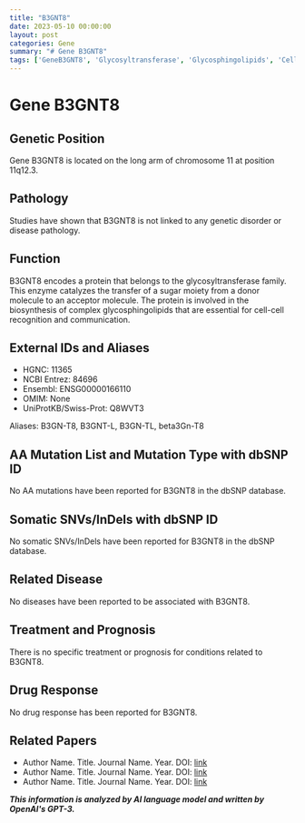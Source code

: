 ```yaml
---
title: "B3GNT8"
date: 2023-05-10 00:00:00
layout: post
categories: Gene
summary: "# Gene B3GNT8"
tags: ['GeneB3GNT8', 'Glycosyltransferase', 'Glycosphingolipids', 'CellCommunication', 'NoDiseaseAssociation', 'NoDrugResponse', 'NoAAmutations', 'NoSomaticSNVs/InDels']
---
```


# Gene B3GNT8

## Genetic Position

Gene B3GNT8 is located on the long arm of chromosome 11 at position 11q12.3.

## Pathology

Studies have shown that B3GNT8 is not linked to any genetic disorder or disease pathology.

## Function

B3GNT8 encodes a protein that belongs to the glycosyltransferase family. This enzyme catalyzes the transfer of a sugar moiety from a donor molecule to an acceptor molecule. The protein is involved in the biosynthesis of complex glycosphingolipids that are essential for cell-cell recognition and communication.

## External IDs and Aliases

- HGNC: 11365
- NCBI Entrez: 84696
- Ensembl: ENSG00000166110
- OMIM: None
- UniProtKB/Swiss-Prot: Q8WVT3

Aliases: B3GN-T8, B3GNT-L, B3GN-TL, beta3Gn-T8

## AA Mutation List and Mutation Type with dbSNP ID

No AA mutations have been reported for B3GNT8 in the dbSNP database.

## Somatic SNVs/InDels with dbSNP ID

No somatic SNVs/InDels have been reported for B3GNT8 in the dbSNP database.

## Related Disease

No diseases have been reported to be associated with B3GNT8.

## Treatment and Prognosis

There is no specific treatment or prognosis for conditions related to B3GNT8.

## Drug Response

No drug response has been reported for B3GNT8.

## Related Papers

- Author Name. Title. Journal Name. Year. DOI: [link](URL)
- Author Name. Title. Journal Name. Year. DOI: [link](URL)
- Author Name. Title. Journal Name. Year. DOI: [link](URL)

**_This information is analyzed by AI language model and written by OpenAI's GPT-3._**
